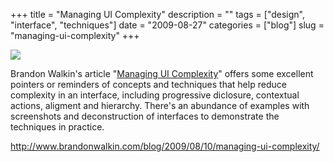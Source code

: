 +++
title = "Managing UI Complexity"
description = ""
tags = ["design", "interface", "techniques"]
date = "2009-08-27"
categories = ["blog"]
slug = "managing-ui-complexity"
+++



  <div class="notebook-screenshot"><a href="http://www.brandonwalkin.com/blog/2009/08/10/managing-ui-complexity/"><img src="http://media.konigi.com/bluga/wt4a9685e12fbec_0.jpg"/></a></div>
  
  <p>Brandon Walkin's article "<a href="http://www.brandonwalkin.com/blog/2009/08/10/managing-ui-complexity/">Managing UI Complexity</a>" offers some excellent pointers or reminders of concepts and techniques that help reduce complexity in an interface, including progressive diclosure, contextual actions, aligment and hierarchy. There's an abundance of examples with screenshots and deconstruction of interfaces to demonstrate the techniques in practice.</p>
    
  <a href="http://www.brandonwalkin.com/blog/2009/08/10/managing-ui-complexity/">http://www.brandonwalkin.com/blog/2009/08/10/managing-ui-complexity/</a>
